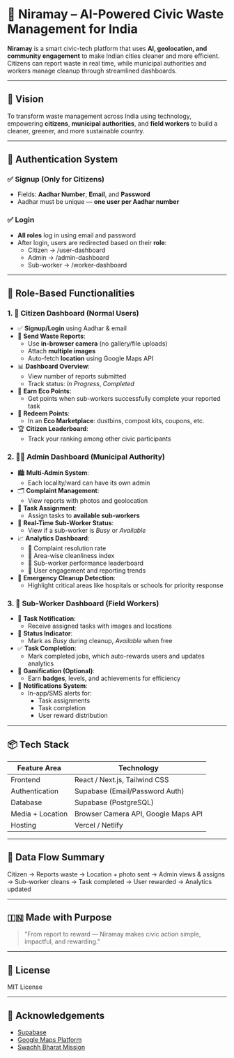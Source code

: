 # 🌿 Niramay – AI-Powered Civic Waste Management for India

**Niramay** is a smart civic-tech platform that uses **AI, geolocation, and community engagement** to make Indian cities cleaner and more efficient. Citizens can report waste in real time, while municipal authorities and workers manage cleanup through streamlined dashboards.

---

## 🚀 Vision

To transform waste management across India using technology, empowering **citizens**, **municipal authorities**, and **field workers** to build a cleaner, greener, and more sustainable country.

---

## 🧾 Authentication System

### ✅ Signup (Only for Citizens)
- Fields: **Aadhar Number**, **Email**, and **Password**
- Aadhar must be unique — **one user per Aadhar number**

### ✅ Login
- **All roles** log in using email and password
- After login, users are redirected based on their **role**:
  - Citizen → /user-dashboard
  - Admin → /admin-dashboard
  - Sub-worker → /worker-dashboard

---

## 👤 Role-Based Functionalities

### 1. 👥 Citizen Dashboard (Normal Users)
- ✅ **Signup/Login** using Aadhar & email
- 📸 **Send Waste Reports**:
  - Use **in-browser camera** (no gallery/file uploads)
  - Attach **multiple images**
  - Auto-fetch **location** using Google Maps API
- 📊 **Dashboard Overview**:
  - View number of reports submitted
  - Track status: *In Progress*, *Completed*
- 🎯 **Earn Eco Points**:
  - Get points when sub-workers successfully complete your reported task
- 🏬 **Redeem Points**:
  - In an **Eco Marketplace**: dustbins, compost kits, coupons, etc.
- 🏆 **Citizen Leaderboard**:
  - Track your ranking among other civic participants

### 2. 🧑‍💼 Admin Dashboard (Municipal Authority)
- 🏙️ **Multi-Admin System**:
  - Each locality/ward can have its own admin
- 🗂️ **Complaint Management**:
  - View reports with photos and geolocation
- 🔁 **Task Assignment**:
  - Assign tasks to **available sub-workers**
- 📍 **Real-Time Sub-Worker Status**:
  - View if a sub-worker is *Busy* or *Available*
- 📈 **Analytics Dashboard**:
  - 📌 Complaint resolution rate
  - 🧭 Area-wise cleanliness index
  - 🔨 Sub-worker performance leaderboard
  - 🙋 User engagement and reporting trends
- 🚨 **Emergency Cleanup Detection**:
  - Highlight critical areas like hospitals or schools for priority response

### 3. 👷 Sub-Worker Dashboard (Field Workers)
- 🔔 **Task Notification**:
  - Receive assigned tasks with images and locations
- 🚦 **Status Indicator**:
  - Mark as *Busy* during cleanup, *Available* when free
- ✅ **Task Completion**:
  - Mark completed jobs, which auto-rewards users and updates analytics
- 🏅 **Gamification (Optional)**:
  - Earn **badges**, levels, and achievements for efficiency
- 📢 **Notifications System**:
  - In-app/SMS alerts for:
    - Task assignments
    - Task completion
    - User reward distribution

---

## 📦 Tech Stack

| Feature Area       | Technology                             |
|--------------------|-----------------------------------------|
| Frontend           | React / Next.js, Tailwind CSS           |
| Authentication     | Supabase (Email/Password Auth)          |
| Database           | Supabase (PostgreSQL)                   |
| Media + Location   | Browser Camera API, Google Maps API     |
| Hosting            | Vercel / Netlify                        |

---

## 🧭 Data Flow Summary

Citizen → Reports waste → Location + photo sent → Admin views & assigns → Sub-worker cleans → Task completed → User rewarded → Analytics updated

---

## 🇮🇳 Made with Purpose

> "From report to reward — Niramay makes civic action simple, impactful, and rewarding."

---

## 📄 License

MIT License

---

## 🏁 Acknowledgements

- [Supabase](https://supabase.com/)
- [Google Maps Platform](https://developers.google.com/maps)
- [Swachh Bharat Mission](https://swachhbharatmission.gov.in)